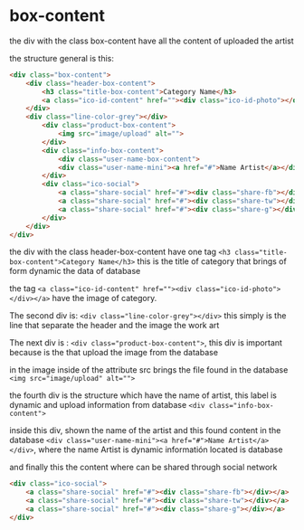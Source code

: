# box-content

the div with the class box-content have all the content of uploaded the artist

the structure general is this:

```html
<div class="box-content">
	<div class="header-box-content">
		<h3 class="title-box-content">Category Name</h3>
		<a class="ico-id-content" href=""><div class="ico-id-photo"></div></a>
	</div>
	<div class="line-color-grey"></div>
		<div class="product-box-content">
			<img src="image/upload" alt="">
	    </div>
		<div class="info-box-content">
			<div class="user-name-box-content">
			<div class="user-name-mini"><a href="#">Name Artist</a></div>
		</div>
		<div class="ico-social">
			<a class="share-social" href="#"><div class="share-fb"></div></a>
			<a class="share-social" href="#"><div class="share-tw"></div></a>
			<a class="share-social" href="#"><div class="share-g"></div></a>
		</div>
	</div>
</div>
```
the div with the class header-box-content have one tag `<h3 class="title-box-content">Category Name</h3>` this is the title of category that brings of form dynamic the data of database

the tag `<a class="ico-id-content" href=""><div class="ico-id-photo"></div></a>` have the image of category.

The second div is: `<div class="line-color-grey"></div>` this simply is the line that separate the header and the image the work art

The next div is : `<div class="product-box-content">`, this div is important because is the that upload the image from the database

in the image inside of the attribute src brings the file found in the database
`<img src="image/upload" alt="">`

the fourth div is the structure which have the name of artist, this label is dynamic and upload information from database `<div class="info-box-content">`

inside this div, shown the name of the artist and this found content in the database
`<div class="user-name-mini"><a href="#">Name Artist</a></div>`, where the name Artist is dynamic informatión located is database

and finally this the content where can be shared through social network
```html
<div class="ico-social">
	<a class="share-social" href="#"><div class="share-fb"></div></a>
	<a class="share-social" href="#"><div class="share-tw"></div></a>
	<a class="share-social" href="#"><div class="share-g"></div></a>
</div>
```







